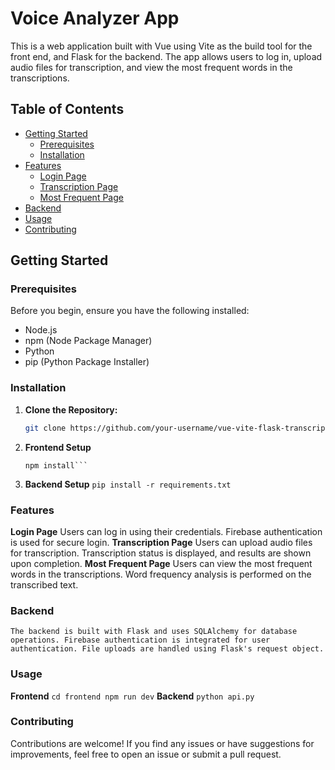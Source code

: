 # Voice Analyzer App

This is a web application built with Vue using Vite as the build tool for the front end, and Flask for the backend. The app allows users to log in, upload audio files for transcription, and view the most frequent words in the transcriptions.

## Table of Contents

- [Getting Started](#getting-started)
  - [Prerequisites](#prerequisites)
  - [Installation](#installation)
- [Features](#features)
  - [Login Page](#login-page)
  - [Transcription Page](#transcription-page)
  - [Most Frequent Page](#most-frequent-page)
- [Backend](#backend)
- [Usage](#usage)
- [Contributing](#contributing)

## Getting Started

### Prerequisites

Before you begin, ensure you have the following installed:

- Node.js
- npm (Node Package Manager)
- Python
- pip (Python Package Installer)

### Installation

1. **Clone the Repository:**

   ```bash
   git clone https://github.com/your-username/vue-vite-flask-transcription-app.git```

2. **Frontend Setup**
    ```cd frontend
    npm install```
3. **Backend Setup**
    ```pip install -r requirements.txt```

### Features
**Login Page**
    Users can log in using their credentials.
    Firebase authentication is used for secure login.
**Transcription Page**
    Users can upload audio files for transcription.
    Transcription status is displayed, and results are shown upon completion.
**Most Frequent Page**
    Users can view the most frequent words in the transcriptions.
    Word frequency analysis is performed on the transcribed text.

### Backend
    The backend is built with Flask and uses SQLAlchemy for database operations. Firebase authentication is integrated for user authentication. File uploads are handled using Flask's request object.
### Usage
**Frontend**
    ```cd frontend
    npm run dev```
**Backend**
```python api.py```

### Contributing
Contributions are welcome! If you find any issues or have suggestions for improvements, feel free to open an issue or submit a pull request.
